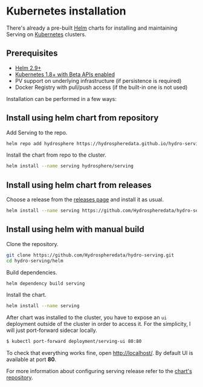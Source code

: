# Kubernetes installation

There's already a pre-built [Helm](https://helm.sh/) charts for installing and 
maintaining Serving on [Kubernetes](https://kubernetes.io/) clusters.

## Prerequisites

- [Helm 2.9+](https://docs.helm.sh/using_helm/#install-helm)
- [Kubernetes 1.8+ with Beta APIs enabled](https://kubernetes.io/docs/setup/)
- PV support on underlying infrastructure (if persistence is required)
- Docker Registry with pull/push access (if the built-in one is not used)


Installation can be performed in a few ways:

## Install using helm chart from repository 

Add Serving to the repo.

```sh
helm repo add hydrosphere https://hydrospheredata.github.io/hydro-serving/helm 
```

Install the chart from repo to the cluster.

```sh
helm install --name serving hydrosphere/serving
```

## Install using helm chart from releases

Choose a release from the 
[releases page](https://github.com/Hydrospheredata/hydro-serving/releases) and 
install it as usual.
   
```sh
helm install --name serving https://github.com/Hydrospheredata/hydro-serving/releases/download/2.0.0/helm.serving-2.0.0.tgz
```

## Install using helm with manual build

Clone the repository.

```sh
git clone https://github.com/Hydrospheredata/hydro-serving.git
cd hydro-serving/helm
```

Build dependencies.

```sh
helm dependency build serving
```

Install the chart.

```sh
helm install --name serving
```

After chart was installed to the cluster, you have to expose an `ui` deployment
outside of the cluster in order to access it. For the simplicity, I will just 
port-forward sidecar locally. 

```sh
$ kubectl port-forward deployment/serving-ui 80:80
```

To check that everything works fine, open [http://localhost/](http://localhost/).
By default UI is available at port __80__.

For more information about configuring serving release refer to the 
[chart's repository](https://github.com/Hydrospheredata/hydro-serving-helm/tree/master/).
